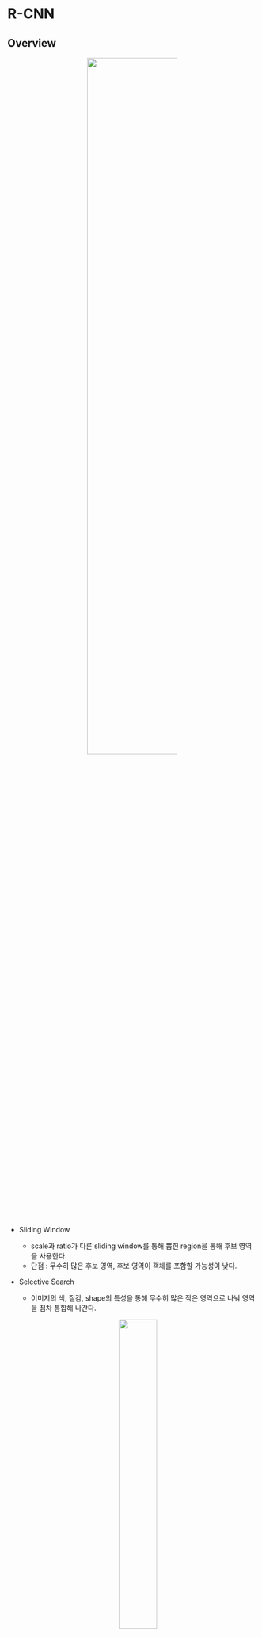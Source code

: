 # R-CNN
## Overview
<p align="center"><img src="https://user-images.githubusercontent.com/57162812/159202000-e3f978b2-9d99-4eae-a34e-e33ba7e4607c.png" width="60%"></p>

- Sliding Window
  - scale과 ratio가 다른 sliding window를 통해 뽑힌 region을 통해 후보 영역을 사용한다.
  - 단점 : 무수히 많은 후보 영역, 후보 영역이 객체를 포함할 가능성이 낮다.

- Selective Search
  - 이미지의 색, 질감, shape의 특성을 통해 무수히 많은 작은 영역으로 나눠 영역을 점차 통합해 나간다.
  <p align="center"><img src="https://user-images.githubusercontent.com/57162812/159202241-0030c042-2b0b-4530-b236-e7b3560e6130.png" width="40%"></p>

## Pipeline
<p align="center"><img src="https://user-images.githubusercontent.com/57162812/159202945-a9d32f0b-adaa-489f-8a53-a5c7b5e8c6cb.png" width="60%"></p>

1. 입력 이미지 받기
2. Selective Search를 통해 약 2000개의 ROI를 추출
3. ROI의 크기를 조절해 모두 동일한 사이즈로 변형
    - CNN의 마지막 FC layer의 입력 사이즈가 고정이므로 이 과정 수행
4. ROI를 CNN에 넣어 feature 추출
    - 각 region마다 4096 dim feature vector 추출
    - pretrained AlexNet 구조 활용
      - AlexNet 마지막에 FC layer 추가
      - 필요에 따라 Finetuning 실행
5. CNN을 통해 나온 feature를 SVM에 넣어 분류 진행
    - input : 2000 x 4096 features
    - output : Class(C+1) + Confidence scores
      - Class 개수(C) + 배경 여부(1)
6. CNN을 통해 나온 feature를 regression을 통해 bbox를 예측
    - bbox의 중심점과 실제 ground truth bbox의 중심점의 delta에 대해 학습
    - bbox의 width와 height의 변화에 대해서 학습한다.

## Training
- Alexnet
  - Dataset
    - IoU > 0.5 : positive samples
    - IoU < 0.5 : negative samples
    - 1 batch = 32 Positive samples + 96 Negative samples
- Linear SVM
  - Dataset
    - Ground truth : positive samples
    - IoU < 0.3 : negative samples
    - 1 batch = 32 Positive samples + 96 Negative samples
  - Hard negative mining
    - 배경으로 식별하기 어려운 sample들을 강제로 다음 배치의 negative sample로 mining하는 방법
    - Hard negative :  Fase Positive
    - 2000개의 ROI 중 대부분이 배경이기 때문에 negative region의 높은 퀄리티를 위해서

- Bbox regressor
  - Dataset 구성
    - IoU > 0.6 : positive samples
  - Loss function
    - MSE

## Shortcomings
1. 2000개의 Region을 각각 CNN 통과 : 계산 복잡도 증가
2. 강제 Warping, 성능 하락 가능성
3. CNN, SVM classifier, bounding box regressor 따로 학습
4. End-to-End X

# SPPNet
## Overview
**R-CNN 한계점**
- Conv Net의 입력 이미지가 고정되어있다.
  - 이미지를 고정된 크기로 Crop 또는 Warp 해야한다.
- ROI마다 CNN 통과
  - 2000번 CNN 통과로 시간 오래 걸린다.

<p align="center"><img src="https://user-images.githubusercontent.com/57162812/159204480-8e599beb-640c-4b20-9b99-0f38b658fd2e.png" width="50%"></p>

## Spatial Pyramid Pooling

**R-CNN vs. SPPNet**

<p align="center"><img src="https://user-images.githubusercontent.com/57162812/159204711-88681170-dd66-46b4-bc23-53786bbd7fba.png" width="80%"></p>

- 2000 ROI → CNN vs. CNN → 2000 ROI 
- warping vs. spatial pyramid pooling layer

**Spatial Pyramid Pooling**

<p align="center"><img src="https://user-images.githubusercontent.com/57162812/159204947-bebb50cb-4d45-4f8d-8695-998fd298b6a6.png" width="45%"></p>

<p align="center"><img src="https://user-images.githubusercontent.com/57162812/159204968-1fa7ed23-3305-4c3e-a04b-76f9f2720022.png" width="60%"></p>

image를 고정된 여러가지의 feature size에 맞게 binnig하여 pooling을 통해 feature vector를 추출해 concatenation한다.

## Shortcomings
1. ~~2000개의 Region을 각각 CNN 통과 : 계산 복잡도 증가~~
2. ~~강제 Warping, 성능 하락 가능성~~
3. CNN, SVM classifier, bounding box regressor 따로 학습
4. End-to-End X

# Fast R-CNN
## Pipeline

<p align="center"><img src="https://user-images.githubusercontent.com/57162812/159205163-18202cd6-5811-4df1-b99c-cd2ea7d1ede6.png" width="60%"></p>

1. 이미지를 CNN에 넣어 feature 추출 
    - VGG16 사용
2. RoI Projection을 통해 feature map 상에서 RoI를 계산
  - 원본 이미지에서 2000개의 Selective Search를 통해 RoI를 뽑아 feature map에 그대로 수용시킨다. 
  <p align="center"><img src="https://user-images.githubusercontent.com/57162812/159205487-25b17330-3bc4-4e11-bbc1-f9d7d6696ed8.png" width="60%"></p>
3. RoI Pooling을 토앻 일정한 크기의 feature를 추출 ≓ spatial pyramid pooling
    - target grid size 7x7 하나만 사용
    <p align="center"><img src="https://user-images.githubusercontent.com/57162812/159205698-ebb6dde4-b13c-416a-b722-b29bcdfb9736.png" width="60%"></p>
4. Fully connected layer 이후, Softmax Classifier과 Bounding Box Regressor
    - class 개수 : C + 1

## Training
- multi task loss 사용
  - classification loss + bounding box regression
- Loss function
  - Classification : Cross Entropy
  - BB regressor : Smooth L1
    - L1, L2보다 outlier에 덜 민감하다.
- Dataset
  - IoU > 0.5 : positive samples
  - 0.1 < IoU < 0.5 : negative samples
  - 25% positive samples + 75% negative samples
- Hierarchical sampling
  - R-CNN의 경우 각 이미지의 RoI를 모두 저장해 사용
  - 한 batch에 서로 다른 이미지의 RoI가 포함
  - Fast R-CNN의 경우 한 배치에 한 이미지의 RoI만을 사용
  - 한 batch 안에 연산과 메모리를 공유할 수 있다.

## Shortcomings
1. ~~2000개의 Region을 각각 CNN 통과 : 계산 복잡도 증가~~
2. ~~강제 Warping, 성능 하락 가능성~~
3. ~~CNN, SVM classifier, bounding box regressor 따로 학습~~
4. End-to-End X : Selective Search는 CPU에서의 알고리즘

# Faster R-CNN

**Fast R-CNN vs. Faster R-CNN**

<p align="center"><img src="https://user-images.githubusercontent.com/57162812/159206146-f056e5fd-4152-49b3-8fa1-a10add78e554.png" width="60%"></p>

- Selective Search vs. RPN(Region Proposal Network)

1. 이미지를 CNN에 넣어 feature maps 추출
2. feature map으로부터 RPN을 통과해 ROI 계산
  - Anchor box 개념 사용
  > **Anchor box**
  > 각 cell마다의 scale과 ratio를 다르게 설정해 미리 설정한 bbox
  > <p align="center"><img src="https://user-images.githubusercontent.com/57162812/159206471-8b88ff81-dcf9-4cb2-acdb-e18544b58459.png" width="30%"></p>

  > **Region Proposal Network(RPN)**
  > <p align="center"><img src="https://user-images.githubusercontent.com/57162812/159206671-f7d5557a-ae61-4344-bbf0-64f0c9642510.png" width="60%"></p>
  > <p align="center"><img src="https://user-images.githubusercontent.com/57162812/159207008-c839a508-af59-4cbd-af28-dd68c4da95a0.png" width="60%"></p>
  > - 이미지 마다 feature map이 존재하며, 각 feature map의 각 cell마다 n개의 anchor box에 대해서 객체를 포함하는지 아닌지 확인하고 포함한다면 변화량을 학습한다.
  > - 2k scores + 4k coordinates
  
  > **NMS**
  > - 유사한 RPN Proposal 제거하기 위해 사용
  > - Class score를 기준으로 proposal 분류
  > - IoU가 0.7 이상인 proposal 영역들은 중복된 영역으로 판단한 뒤 제거
  > <p align="center"><img src="https://user-images.githubusercontent.com/57162812/159207323-64aadd71-c5d9-40af-ada5-1b74009e68b3.png" width="60%"></p>
  > - bb1을 기준으로 RoI가 큰 값들에 대해서 제거한다.
  >   - IoU(bb1, bb2) = 0.8 > 0.7 : bb2를 제거하며, bb2에 대한 bb2의 class score를 0으로 한다.

## Training
- RPN
  - Dataset
    - IoU > 0.7 or highest IoU with GT : positive samples
    - IoU < 0.3 : negative samples
  - Loss
    <img src="https://user-images.githubusercontent.com/57162812/159207619-eedf1a9a-a44d-428a-97f8-dbd661209048.png" width="30%">
    - regression loss는 객체가 있는 ROI에 대해서만 수행하기 위해 p_i를 곱해준다.
- RPN 이후
  - Dataset
    - IoU > 0.5 : positive smaples : 32개
    - IoU < 0.5 : negative samples : 96개
  - Loss
    - Fast R-CNN과 동일
    
- RPN과 Fast RCNN 학습을 위해 4 step alternative training 활용
  1. Imagenet pretrained backbone load + RPN 학습
  2. Imagenet pretrained backbone laod + RPN from step 1 + Fast RCNN 학습
  3. Step 2 finetuned backbone load & freeze + RPN 학습
  4. Step 2 finetuned backbone load & freeze + RPN from strp 3 + Fast RCNN 학습
- 학습 과정이 매우 복잡해서, loss를 합쳐 학습하는 approximate joint training을 활용한다.

## Shortcomings
1. ~~2000개의 Region을 각각 CNN 통과 : 계산 복잡도 증가~~
2. ~~강제 Warping, 성능 하락 가능성~~
3. ~~CNN, SVM classifier, bounding box regressor 따로 학습~~
4. ~~End-to-End X : Selective Search는 CPU에서의 알고리즘~~
5. 2 track의 속도적 측면의 한계
